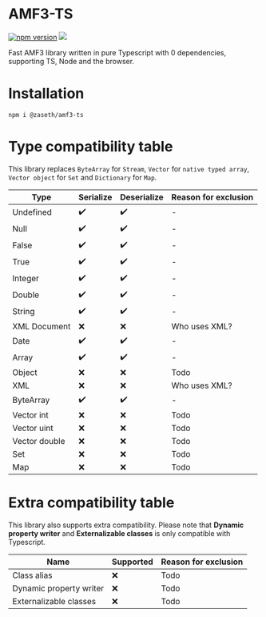 # AMF3-TS

[![npm version](https://img.shields.io/npm/v/@zaseth/amf3-ts?style=flat-square)](https://www.npmjs.com/package/@zaseth/amf3-ts)
[![](https://data.jsdelivr.com/v1/package/npm/@zaseth/amf3-ts/badge)](https://www.jsdelivr.com/package/npm/@zaseth/amf3-ts)

Fast AMF3 library written in pure Typescript with 0 dependencies, supporting TS, Node and the browser.

# Installation

```
npm i @zaseth/amf3-ts
```

# Type compatibility table

This library replaces `ByteArray` for `Stream`, `Vector` for `native typed array`, `Vector object` for `Set` and `Dictionary` for `Map`.

| Type         | Serialize | Deserialize | Reason for exclusion |
|--------------|-----------|-------------|----------------------|
| Undefined    |✔️         |✔️           | -                    |
| Null         |✔️         |✔️           | -                    |
| False        |✔️         |✔️           | -                    |
| True         |✔️         |✔️           | -                    |
| Integer      |✔️         |✔️           | -                    |
| Double       |✔️         |✔️           | -                    |
| String       |✔️         |✔️           | -                    |
| XML Document |❌         |❌           | Who uses XML?        |
| Date         |✔️         |✔️           | -                    |
| Array        |✔️         |✔️           | -                    |
| Object       |❌         |❌           | Todo                 |
| XML          |❌         |❌           | Who uses XML?        |
| ByteArray    |✔️         |✔️           | -                    |
| Vector int   |❌         |❌           | Todo                 |
| Vector uint  |❌         |❌           | Todo                 |
| Vector double|❌         |❌           | Todo                 |
| Set          |❌         |❌           | Todo                 |
| Map          |❌         |❌           | Todo                 |

# Extra compatibility table

This library also supports extra compatibility. Please note that **Dynamic property writer** and **Externalizable classes** is only compatible with Typescript.

| Name                      | Supported | Reason for exclusion |
|---------------------------|-----------|----------------------|
| Class alias               |❌         | Todo                 |
| Dynamic property writer   |❌         | Todo                 |
| Externalizable classes    |❌         | Todo                 |
